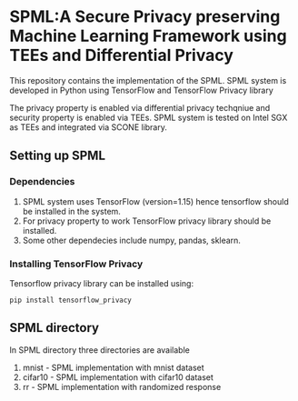 # SPML:A Secure Privacy preserving Machine Learning Framework using TEEs and Differential Privacy

This repository contains the implementation of the SPML. SPML system is developed 
in Python using TensorFlow and TensorFlow Privacy library

The privacy property is enabled via differential privacy techqniue and security property is enabled via TEEs.
SPML system is tested on Intel SGX as TEEs and integrated via SCONE library.

## Setting up SPML

### Dependencies

1. SPML system uses TensorFlow (version=1.15) hence tensorflow should be installed in the system.
2. For privacy property to work TensorFlow privacy library should be installed.
3. Some other dependecies include numpy, pandas, sklearn.

### Installing TensorFlow Privacy
Tensorflow privacy library can be installed using:

```
pip install tensorflow_privacy
```

## SPML directory
In SPML directory three directories are available
1. mnist - SPML implementation with mnist dataset 
2. cifar10 - SPML implementation with cifar10 dataset 
3. rr - SPML implementation with randomized response 
